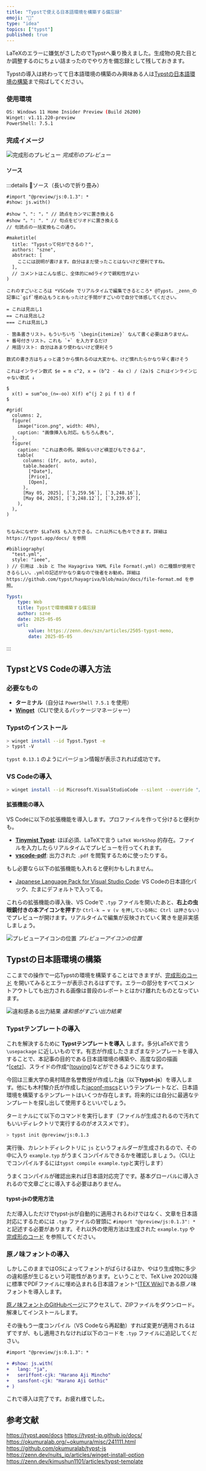 ```yaml
---
title: "Typstで使える日本語環境を構築する備忘録"
emoji: "📝"
type: "idea"
topics: ["typst"]
published: true
---
```


LaTeXのエラーに嫌気がさしたのでTypstへ乗り換えました。生成物の見た目とか調整するのにちょい詰まったのでやり方を備忘録として残しておきます。

Typstの導入は終わってて日本語環境の構築のみ興味ある人は[Typstの日本語環境の構築](#typstの日本語環境の構築)まで飛ばしてください。

### 使用環境

```sh
OS: Windows 11 Home Insider Preview (Build 26200)
Winget: v1.11.220-preview
PowerShell: 7.5.1
```

### 完成イメージ

![完成形のプレビュー](/images/2505-typst-memo/after.png)
*完成形のプレビュー*

#### ソース

:::details 📝ソース（長いので折り畳み）

```md:test.typ
#import "@preview/js:0.1.3": *
#show: js.with()

#show "、": "，" // 読点をカンマに置き換える
#show "。": "．" // 句点をピリオドに置き換える
// 句読点の一括変換もこの通り。

#maketitle(
  title: "Typstって何ができるの？",
  authors: "szne",
  abstract: [
    ここには説明が書けます。自分はまだ使ったことはないけど便利ですね。
  ],
  // コメントはこんな感じ、全体的にmdライクで親和性がよい
)

これのすごいところは *VSCode でリアルタイムで編集できるところ* @Typst。_zenn_の記事に`gif`埋め込もうとおもったけど手間がすごいので自分で体感してください。

= これは見出し1
== これは見出し2
=== これは見出し3

- 箇条書きリスト。もういちいち `\begin{itemize}` なんて書く必要はありません。
+ 番号付きリスト。これも `+` を入力するだけ
/ 用語リスト: 自分はあまり使わないけど便利そう

数式の書き方はちょっと違うから慣れるのは大変かも、けど慣れたらかなり早く書けそう

これはインライン数式 $e = m c^2, x = (b^2 - 4a c) / (2a)$ これはインラインじゃない数式 ↓

$
  x(t) = sum^oo_(n=-oo) X(f) e^(j 2 pi f t) d f
$

#grid(
  columns: 2,
  figure(
    image("icon.png", width: 40%),
    caption: "画像挿入も対応。もちろん表も",
  ),
  figure(
    caption: "これは表の例。関係ないけど横並びもできるよ",
    table(
      columns: (1fr, auto, auto),
      table.header(
        [*Date*],
        [Price],
        [Open],
      ),
      [May 05, 2025], [`3,259.56`], [`3,248.16`],
      [May 04, 2025], [`3,248.12`], [`3,239.67`],
    ),
  ),
)


ちなみになぜか $LaTeX$ も入力できる。これ以外にも色々できます。詳細は https://typst.app/docs/ を参照

#bibliography(
  "test.yml",
  style: "ieee",
) // 引用は .bib と The Hayagriva YAML File Format(.yml) の二種類が使用できるらしい。.ymlの記述がかなり楽なので後者をお勧め。詳細は https://github.com/typst/hayagriva/blob/main/docs/file-format.md を参照。

```

```yaml:test.yml
Typst:
    type: Web
    title: Typstで環境構築する備忘録
    author: szne
    date: 2025-05-05
    url: 
        value: https://zenn.dev/szn/articles/2505-typst-memo,
        date: 2025-05-05
```

:::

## TypstとVS Codeの導入方法

### 必要なもの

- **ターミナル**（自分は ``PowerShell 7.5.1`` を使用）
- [**Winget**](https://learn.microsoft.com/ja-jp/windows/package-manager/winget/)（CLIで使えるパッケージマネージャー） 

### Typstのインストール

```sh
> winget install --id Typst.Typst -e
> typst -V
```

``typst 0.13.1`` のようにバージョン情報が表示されれば成功です。

### VS Codeの導入

```sh
> winget install --id Microsoft.VisualStudioCode --silent --override "/VERYSILENT /NORESTART /MERGETASKS=!runcode,addcontextmenufiles,addcontextmenufolders,associatewithfiles,addtopath"
```

#### 拡張機能の導入

VS Codeに以下の拡張機能を導入します。プロファイルを作って分けると便利かも。

- [**Tinymist Typst**](https://marketplace.visualstudio.com/items/?itemName=myriad-dreamin.tinymist): ほぼ必須、LaTeXで言う ``LaTeX WorkShop`` 的存在。ファイルを入力したらリアルタイムでプレビューを行ってくれます。
- [**vscode-pdf**](https://marketplace.visualstudio.com/items/?itemName=tomoki1207.pdf): 出力された ``.pdf`` を閲覧するために使ったりする。

もし必要なら以下の拡張機能も入れると便利かもしれません。

- [Japanese Language Pack for Visual Studio Code](https://marketplace.visualstudio.com/items/?itemName=MS-CEINTL.vscode-language-pack-ja): VS Codeの日本語化パック、たまにデフォルトで入ってる。

これらの拡張機能の導入後、VS Codeで ``.typ`` ファイルを開いたあと、**右上の虫眼鏡付きの本アイコンを押す**か ``Ctrl-k → v (v を押している時に Ctrl は押さない)`` でプレビューが開けます。リアルタイムで編集が反映されていく驚きを是非実感しましょう。

![プレビューアイコンの位置](/images/2505-typst-memo/open.png)
*プレビューアイコンの位置*

## Typstの日本語環境の構築

ここまでの操作で一応Typstの環境を構築することはできますが、[完成形のコード](#ソース) を開いてみるとエラーが表示されるはずです。エラーの部分をすべてコメントアウトしても出力される画像は普段のレポートとはかけ離れたものとなっています。

![違和感ある出力結果](/images/2505-typst-memo/before.png)
*違和感がすごい出力結果*

### Typstテンプレートの導入

これを解決するために **Typstテンプレートを導入** します。多分LaTeXで言う ``\usepackage`` に近しいものです。有志が作成したさまざまなテンプレートを導入することで、本記事の目的である日本語環境の構築や、高度な図の描画^[[cetz](https://typst.app/universe/package/cetz/)]、スライドの作成^[[touying](https://typst.app/universe/package/touying/)]などができるようになります。

今回は三重大学の奥村晴彦名誉教授が作成した[**js**](https://typst.app/universe/package/js)（以下**typst-js**）を導入します。他にも木村駿介氏が作成した[jaconf-mscs](https://typst.app/universe/package/jaconf-mscs)というテンプレートなど、日本語環境を構築するテンプレートはいくつか存在します。将来的には自分に最適なテンプレートを探し出して使用するといいでしょう。

ターミナルにて以下のコマンドを実行します（ファイルが生成されるので汚れてもいいディレクトリで実行するのがオススメです）。

```sh
> typst init @preview/js:0.1.3
```

実行後、カレントディレクトリに ``js`` というフォルダーが生成されるので、その中に入り ``example.typ`` がうまくコンパイルできるかを確認しましょう。（CLI上でコンパイルするには``typst compile example.typ``と実行します）

うまくコンパイルが確認出来れば日本語対応完了です。基本グローバルに導入されるので文章ごとに導入する必要はありません。

#### typst-jsの使用方法

ただ導入しただけでtypst-jsが自動的に適用されるわけではなく、文章を日本語対応にするためには ``.typ`` ファイルの冒頭に ``#import "@preview/js:0.1.3": *`` と記述する必要があります。それ以外の使用方法は生成された ``example.typ`` や [完成形のコード](#ソース) を参照してください。

### 原ノ味フォントの導入

しかしこのままではOSによってフォントがばらけるほか、やはり生成物に多少の違和感が生じるという可能性があります。ということで、TeX Live 2020以降に標準でPDFファイルに埋め込まれる日本語フォント^[[TEX Wiki](https://texwiki.texjp.org/?%E5%8E%9F%E3%83%8E%E5%91%B3%E3%83%95%E3%82%A9%E3%83%B3%E3%83%88)]である原ノ味フォントを導入します。

[原ノ味フォントのGitHubページ](https://github.com/trueroad/HaranoAjiFonts)にアクセスして、ZIPファイルをダウンロード。解凍してインストールします。

その後もう一度コンパイル（VS Codeなら再起動）すれば変更が適用されるはずですが、もし適用されなければ以下のコードを ``.typ`` ファイルに追記してください。

```diff md
#import "@preview/js:0.1.3": *

+ #show: js.with(
+   lang: "ja",
+   seriffont-cjk: "Harano Aji Mincho"
+   sansfont-cjk: "Harano Aji Gothic"
+ )
```

これで導入は完了です。お疲れ様でした。

## 参考文献

https://typst.app/docs
https://typst-jp.github.io/docs/
https://okumuralab.org/~okumura/misc/241111.html
https://github.com/okumuralab/typst-js
https://zenn.dev/nuits_jp/articles/winget-install-option
https://zenn.dev/kimushun1101/articles/typst-template
